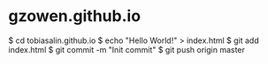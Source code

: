 # gzowen.github.io

$ cd tobiasalin.github.io
$ echo "Hello World!" > index.html
$ git add index.html
$ git commit -m "Init commit"
$ git push origin master
